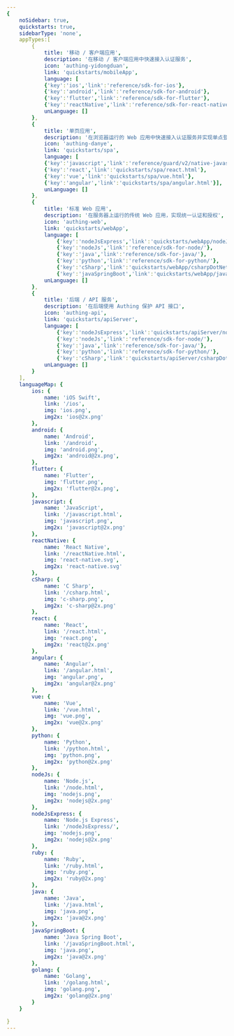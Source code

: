 ```yaml
---
{
    noSidebar: true,
    quickstarts: true,
    sidebarType: 'none',
    appTypes:[
        {
            title: '移动 / 客户端应用',
            description: '在移动 / 客户端应用中快速接入认证服务',
            icon: 'authing-yidongduan',
            link: 'quickstarts/mobileApp',
			language: [
			{'key':'ios','link':'reference/sdk-for-ios'},
			{'key':'android','link':'reference/sdk-for-android'},
            {'key':'flutter','link':'reference/sdk-for-flutter'},
			{'key':'reactNative','link':'reference/sdk-for-react-native.html'}],
            unLanguage: []
        },
        {
            title: '单页应用',
            description: '在浏览器运行的 Web 应用中快速接入认证服务并实现单点登录',
            icon: 'authing-danye',
            link: 'quickstarts/spa',
            language: [
			{'key':'javascript','link':'reference/guard/v2/native-javascript.html'},
			{'key':'react','link':'quickstarts/spa/react.html'},
			{'key':'vue','link':'quickstarts/spa/vue.html'},
			{'key':'angular','link':'quickstarts/spa/angular.html'}],
            unLanguage: []
        },
        {
            title: '标准 Web 应用',
            description: '在服务器上运行的传统 Web 应用，实现统一认证和授权',
            icon: 'authing-web',
            link: 'quickstarts/webApp',
			language: [	
				{'key':'nodeJsExpress','link':'quickstarts/webApp/nodeJsExpress.html'},
				{'key':'nodeJs','link':'reference/sdk-for-node/'},
				{'key':'java','link':'reference/sdk-for-java/'},
				{'key':'python','link':'reference/sdk-for-python/'},
				{'key':'cSharp','link':'quickstarts/webApp/csharpDotNetCore.html'},
				{'key':'javaSpringBoot','link':'quickstarts/webApp/javaSpringBoot.html'}],
            unLanguage: []
        },
        {
            title: '后端 / API 服务',
            description: '在后端使用 Authing 保护 API 接口',
            icon: 'authing-api',
            link: 'quickstarts/apiServer',
			language: [	
				{'key':'nodeJsExpress','link':'quickstarts/apiServer/nodeJsExpress/'},
				{'key':'nodeJs','link':'reference/sdk-for-node/'},
				{'key':'java','link':'reference/sdk-for-java/'},
				{'key':'python','link':'reference/sdk-for-python/'},
				{'key':'cSharp','link':'quickstarts/apiServer/csharpDotNetCore/'}],
            unLanguage: []
        }
    ],
    languageMap: {
        ios: {
            name: 'iOS Swift',
            link: '/ios',
            img: 'ios.png',
            img2x: 'ios@2x.png'
        },
        android: {
            name: 'Android',
            link: '/android',
            img: 'android.png',
            img2x: 'android@2x.png',
        },
        flutter: {
            name: 'Flutter',
            img: 'flutter.png',
            img2x: 'flutter@2x.png',
        },
        javascript: {
            name: 'JavaScript',
            link: '/javascript.html',
            img: 'javascript.png',
            img2x: 'javascript@2x.png'
        },
        reactNative: {
            name: 'React Native',
            link: '/reactNative.html',
            img: 'react-native.svg',
            img2x: 'react-native.svg'
        },
        cSharp: {
            name: 'C Sharp',
            link: '/csharp.html',
            img: 'c-sharp.png',
            img2x: 'c-sharp@2x.png'
        },
        react: {
            name: 'React',
            link: '/react.html',
            img: 'react.png',
            img2x: 'react@2x.png'
        },
        angular: {
            name: 'Angular',
            link: '/angular.html',
            img: 'angular.png',
            img2x: 'angular@2x.png'
        },
        vue: {
            name: 'Vue',
            link: '/vue.html',
            img: 'vue.png',
            img2x: 'vue@2x.png'
        },
        python: {
            name: 'Python',
            link: '/python.html',
            img: 'python.png',
            img2x: 'python@2x.png'
        },
        nodeJs: {
            name: 'Node.js',
            link: '/node.html',
            img: 'nodejs.png',
            img2x: 'nodejs@2x.png'
        },
        nodeJsExpress: {
            name: 'Node.js Express',
            link: '/nodeJsExpress/',
            img: 'nodejs.png',
            img2x: 'nodejs@2x.png'
        },
        ruby: {
            name: 'Ruby',
            link: '/ruby.html',
            img: 'ruby.png',
            img2x: 'ruby@2x.png'
        },
        java: {
            name: 'Java',
            link: '/java.html',
            img: 'java.png',
            img2x: 'java@2x.png'
        },
        javaSpringBoot: {
            name: 'Java Spring Boot',
            link: '/javaSpringBoot.html',
            img: 'java.png',
            img2x: 'java@2x.png'
        },
        golang: {
            name: 'Golang',
            link: '/golang.html',
            img: 'golang.png',
            img2x: 'golang@2x.png'
        }
    }

}
---
```

